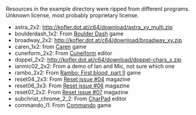 Resources in the example directory were ripped from different programs.
Unknown license, most probably proprietary license.

* astra_2x2: http://kofler.dot.at/c64/download/astra_xy_multi.zip
* boulderdash_1x2: From [Boulder Dash](http://csdb.dk/release/?id=82884) game
* broadway_2x2: http://kofler.dot.at/c64/download/broadway_xy.zip
* caren_1x2: from [Caren](http://csdb.dk/release/?id=141659) game
* cuneiform_2x2: From [Cuneiform](http://csdb.dk/release/?id=110) editor
* doppel_2x2: http://kofler.dot.at/c64/download/doppel-chars_x.zip
* ianmic02_2x2: From a demo of Ian and Mic, not sure which one
* rambo_2x2: From [Rambo: First blood, part II](http://csdb.dk/release/?id=75386) game
* reset04_2x3: From [Reset issue #04](http://csdb.dk/release/?id=132294) magazine
* reset06_3x3: From [Reset issue #06](http://csdb.dk/release/?id=137491) magazine
* reset07_2x2: From [Reset issue #07](http://csdb.dk/release/?id=139954) magazine
* subchrist_chrome_2_2: From [CharPad](http://www.subchristsoftware.com/charpad.htm) editor
* commando_l1: From [Commando](http://csdb.dk/release/?id=130990) game
